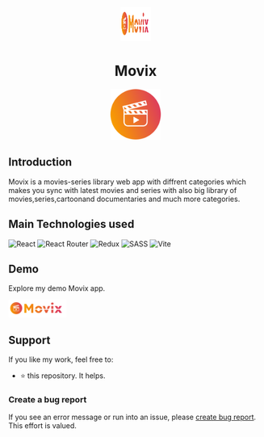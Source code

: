<p>&nbsp;&nbsp;&nbsp;&nbsp;&nbsp;&nbsp;</p>
<div align="center">
<img width="60" height="68" alt="movix Logo" src="./src/assets/movix-logo.svg"/>
</div>
<div align="center">
  <h1 align="center">Movix</h1>
</div>


<a href="https://movix-app-khaled.vercel.app/">
<div align="center">
<img alt="movix" width="100" src="./src/assets/movix-logo.png"/>
</div>
</a>


## Introduction

Movix is a movies-series library web app with diffrent categories which makes you sync with latest movies and series with also big library of movies,series,cartoonand documentaries and much more categories.

## Main Technologies used 
![React](https://img.shields.io/badge/react-%2320232a.svg?style=for-the-badge&logo=react&logoColor=%2361DAFB)
![React Router](https://img.shields.io/badge/React_Router-CA4245?style=for-the-badge&logo=react-router&logoColor=white)
![Redux](https://img.shields.io/badge/redux-%23593d88.svg?style=for-the-badge&logo=redux&logoColor=white)
![SASS](https://img.shields.io/badge/SASS-hotpink.svg?style=for-the-badge&logo=SASS&logoColor=white)
![Vite](https://img.shields.io/badge/vite-%23646CFF.svg?style=for-the-badge&logo=vite&logoColor=white)



## Demo

Explore my demo Movix app.

<div>
  <a href="https://movix-app-khaled.vercel.app/" target="_blank">
    <img  alt="movix-demo" height="35" src="./src/assets/movix-logo.svg">
  </a>
</div>

## Support

If you like my work, feel free to:

- ⭐ this repository. It helps.



### Create a bug report

If you see an error message or run into an issue, please [create bug report](https://github.com/khaleddrashadd/movix/issues). This effort is valued.


